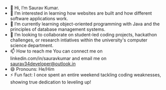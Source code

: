 - 👋 Hi, I’m Saurav Kumar.
- 👀 I’m interested in learning how websites are built and how different software applications work.
- 🌱 I’m currently learning object-oriented programming with Java and the principles of database management systems.
- 💞️ I’m looking to collaborate on student-led coding projects, hackathon challenges, or research intiatives within the university's computer science department. 
- 📫 How to reach me You can connect me on linkedin.com/in/sauravkumar and email me on saurav34developer@outlook.in
- 😄 Pronouns: He/Him
- ⚡ Fun fact: I once spent an entire weekend tackling coding weaknesses, showing true dedication to leveling up!
<!---
arikadoshikaru/arikadoshikaru is a ✨ special ✨ repository because its `README.md` (this file) appears on your GitHub profile.
You can click the Preview link to take a look at your changes.
--->
